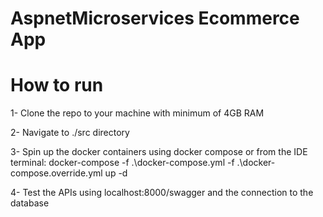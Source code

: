 # AspnetMicroservices Ecommerce App

# How to run
1- Clone the repo to your machine with minimum of 4GB RAM

2- Navigate to ./src directory

3- Spin up the docker containers using docker compose or from the IDE terminal:
docker-compose -f .\docker-compose.yml -f .\docker-compose.override.yml up -d

4- Test the APIs using localhost:8000/swagger and the connection to the database
